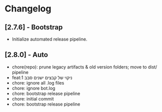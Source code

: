 # Changelog

## [2.7.6] - Bootstrap
- Initialize automated release pipeline.


## [2.8.0] - Auto
- chore(repo): prune legacy artifacts & old version folders; move to dist/ pipeline
- feat:ניקוי של קבצים ישנים סבב 1
- chore: ignore all .log files
- chore: ignore bot.log
- chore: bootstrap release pipeline
- chore: initial commit
- chore: bootstrap release pipeline
